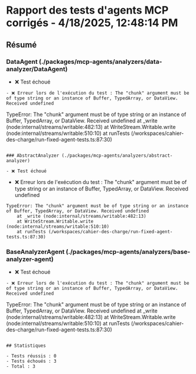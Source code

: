 # Rapport des tests d'agents MCP corrigés - 4/18/2025, 12:48:14 PM

## Résumé

### DataAgent (./packages/mcp-agents/analyzers/data-analyzer/DataAgent)

- ❌ Test échoué
```
- ❌ Erreur lors de l'exécution du test : The "chunk" argument must be of type string or an instance of Buffer, TypedArray, or DataView. Received undefined
```
TypeError: The "chunk" argument must be of type string or an instance of Buffer, TypedArray, or DataView. Received undefined
    at _write (node:internal/streams/writable:482:13)
    at WriteStream.Writable.write (node:internal/streams/writable:510:10)
    at runTests (/workspaces/cahier-des-charge/run-fixed-agent-tests.ts:87:30)
```

### AbstractAnalyzer (./packages/mcp-agents/analyzers/abstract-analyzer)

- ❌ Test échoué
```
- ❌ Erreur lors de l'exécution du test : The "chunk" argument must be of type string or an instance of Buffer, TypedArray, or DataView. Received undefined
```
TypeError: The "chunk" argument must be of type string or an instance of Buffer, TypedArray, or DataView. Received undefined
    at _write (node:internal/streams/writable:482:13)
    at WriteStream.Writable.write (node:internal/streams/writable:510:10)
    at runTests (/workspaces/cahier-des-charge/run-fixed-agent-tests.ts:87:30)
```

### BaseAnalyzerAgent (./packages/mcp-agents/analyzers/base-analyzer-agent)

- ❌ Test échoué
```
- ❌ Erreur lors de l'exécution du test : The "chunk" argument must be of type string or an instance of Buffer, TypedArray, or DataView. Received undefined
```
TypeError: The "chunk" argument must be of type string or an instance of Buffer, TypedArray, or DataView. Received undefined
    at _write (node:internal/streams/writable:482:13)
    at WriteStream.Writable.write (node:internal/streams/writable:510:10)
    at runTests (/workspaces/cahier-des-charge/run-fixed-agent-tests.ts:87:30)
```

## Statistiques

- Tests réussis : 0
- Tests échoués : 3
- Total : 3
